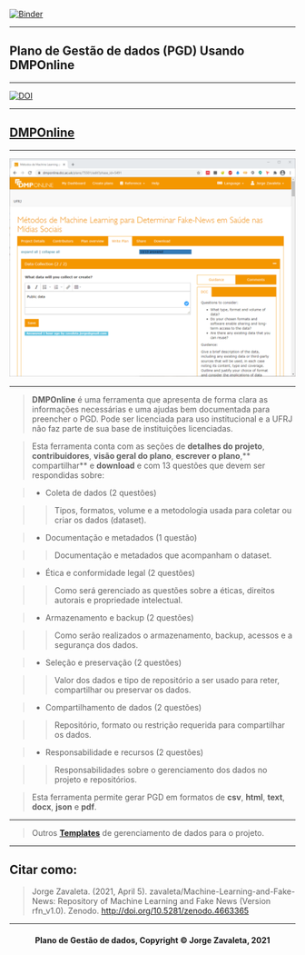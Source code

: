 [![Binder](https://mybinder.org/badge_logo.svg)](https://mybinder.org/v2/gh/zavaleta/Machine-Learning-and-Fake-News/main)

---

## Plano de Gestão de dados (PGD) Usando DMPOnline

---

[![DOI](https://zenodo.org/badge/DOI/10.5281/zenodo.4663365.svg)](https://doi.org/10.5281/zenodo.4663365)

---

## [DMPOnline](https://dmponline.dcc.ac.uk/)

---
![DMPOnline](imagens/dmponline.png)

---

> **DMPOnline** é uma ferramenta que apresenta de forma clara as informações necessárias e uma ajudas bem documentada para preencher o PGD. Pode ser licenciada para uso institucional e a UFRJ não faz parte de sua base de instituições licenciadas.

> Esta ferramenta conta com as seções de **detalhes do projeto**, **contribuidores**, **visão geral do plano**, **escrever o plano**,** compartilhar** e **download** e com 13 questões que devem ser respondidas sobre:

> - Coleta de dados (2 questões)

>> Tipos, formatos, volume e a metodologia usada para coletar ou criar os dados (dataset).

> - Documentação e metadados (1 questão)

>> Documentação e metadados que acompanham o dataset.

> - Ética e conformidade legal (2 questões)

>> Como será gerenciado as questões sobre a éticas, direitos autorais e propriedade intelectual.

> - Armazenamento e backup (2 questões)

>> Como serão realizados o armazenamento, backup, acessos e a segurança dos dados.

> - Seleção e preservação (2 questões)

>> Valor dos dados e tipo de repositório a ser usado para reter, compartilhar ou preservar os dados.

> - Compartilhamento de dados (2 questões)

>>  Repositório, formato ou restrição requerida para compartilhar os dados.

> - Responsabilidade e recursos (2 questões)

>> Responsabilidades sobre o gerenciamento dos dados no projeto e repositórios.



> Esta ferramenta permite gerar PGD em formatos de **csv**, **html**, **text**, **docx**, **json** e **pdf**.



---

> Outros **[Templates](pgd.md)** de gerenciamento de dados para o projeto.



---

## Citar como:



> Jorge Zavaleta. (2021, April 5). zavaleta/Machine-Learning-and-Fake-News: Repository of Machine Learning and Fake News (Version rfn_v1.0). Zenodo. http://doi.org/10.5281/zenodo.4663365



---

#### <center>Plano de Gestão de dados,  Copyright &copy;  Jorge Zavaleta, 2021</center>